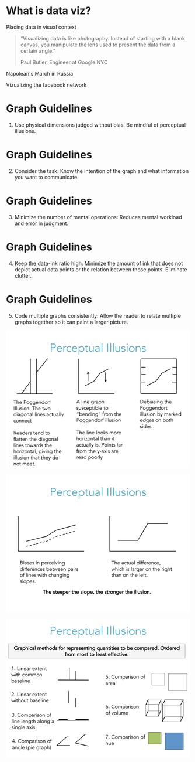 # What is data viz?

Placing data in visual context


> “Visualizing data is like photography. Instead of starting with a blank canvas, you manipulate the lens
> used to present the data from a certain angle.”
>
> Paul Butler, Engineer at Google NYC


Napolean's March in Russia


Vizualizing the facebook network



# Graph Guidelines
1) Use physical dimensions judged without bias. Be mindful of perceptual illusions.


# Graph Guidelines
2) Consider the task: Know the intention of the graph and what information you want to communicate.


# Graph Guidelines
3) Minimize the number of mental operations: Reduces mental workload and error in judgment.


# Graph Guidelines
4) Keep the data-ink ratio high: Minimize the amount of ink that does not depict actual data points or the relation between those points. Eliminate clutter.


# Graph Guidelines
5) Code multiple graphs consistently: Allow the reader to relate multiple graphs together so it can paint a larger picture.



![illusions](illusions1.png)


![illusions](illusions2.png)


![illusions](illusions3.png)
